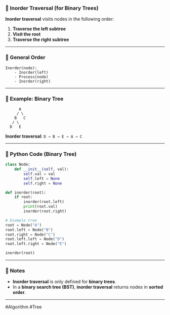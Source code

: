 ### 🔹 Inorder Traversal (for Binary Trees)

**Inorder traversal** visits nodes in the following order:

1. **Traverse the left subtree**
2. **Visit the root**
3. **Traverse the right subtree**

---

### 🔸 General Order

```
Inorder(node):
    - Inorder(left)
    - Process(node)
    - Inorder(right)
```

---

### 🔹 Example: Binary Tree

```
      A
     / \
    B   C
   / \
  D   E
```

**Inorder traversal**: `D → B → E → A → C`

---

### 🔸 Python Code (Binary Tree)

```python
class Node:
    def __init__(self, val):
        self.val = val
        self.left = None
        self.right = None

def inorder(root):
    if root:
        inorder(root.left)
        print(root.val)
        inorder(root.right)

# Example tree
root = Node("A")
root.left = Node("B")
root.right = Node("C")
root.left.left = Node("D")
root.left.right = Node("E")

inorder(root)
```

---

### 🔹 Notes

* **Inorder traversal** is only defined for **binary trees**.
* In a **binary search tree (BST)**, **inorder traversal** returns nodes in **sorted order**.

---

#Algorithm #Tree